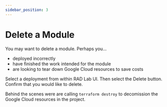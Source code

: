 ```yaml
---
sidebar_position: 3
---
```


# Delete a Module

You may want to delete a module. Perhaps you...
- deployed incorrectly
- have finished the work intended for the module
- are looking to tear down Google Cloud resources to save costs

<!-- TODO: Talk about how to delete from the UI. Provide screenshots. -->
Select a deployment from within RAD Lab UI. Then select the Delete button. Confirm that you would like to delete.

Behind the scenes were are calling `terraform destroy` to decomission the Google Cloud resources in the project.

<!-- TODO: Double check if the project will be deleted or if manual intervention is required here -->

